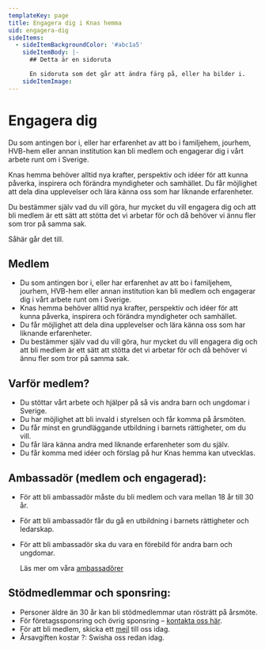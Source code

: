 ```yaml
---
templateKey: page
title: Engagera dig i Knas hemma
uid: engagera-dig
sideItems:
  - sideItemBackgroundColor: '#abc1a5'
    sideItemBody: |-
      ## Detta är en sidoruta

      En sidoruta som det går att ändra färg på, eller ha bilder i.
    sideItemImage: 
---
```

# Engagera dig

Du som antingen bor i, eller har erfarenhet av att bo i familjehem, jourhem, HVB-hem eller annan institution kan bli medlem och engagerar dig i vårt arbete runt om i Sverige. 

Knas hemma behöver alltid nya krafter, perspektiv och idéer för att kunna påverka, inspirera och förändra myndigheter och samhället. Du får möjlighet att dela dina upplevelser och lära känna oss som har liknande erfarenheter.

Du bestämmer själv vad du vill göra, hur mycket du vill engagera dig och att bli medlem är ett sätt att stötta det vi arbetar för och då behöver vi ännu fler som tror på samma sak.

Såhär går det till.

## Medlem

* Du som antingen bor i, eller har erfarenhet av att bo i familjehem, jourhem, HVB-hem eller annan institution kan bli medlem och engagerar dig i vårt arbete runt om i Sverige. 
* Knas hemma behöver alltid nya krafter, perspektiv och idéer för att kunna påverka, inspirera och förändra myndigheter och samhället.
* Du får möjlighet att dela dina upplevelser och lära känna oss som har liknande erfarenheter. 
* Du bestämmer själv vad du vill göra, hur mycket du vill engagera dig och att bli medlem är ett sätt att stötta det vi arbetar för och då behöver vi ännu fler som tror på samma sak.

## Varför medlem?

* Du stöttar vårt arbete och hjälper på så vis andra barn och ungdomar i
Sverige.
* Du har möjlighet att bli invald i styrelsen och får komma på årsmöten.
* Du får minst en grundläggande utbildning i barnets rättigheter, om du vill.
* Du får lära känna andra med liknande erfarenheter som du själv.
* Du får komma med idéer och förslag på hur Knas hemma kan utvecklas.


## Ambassadör (medlem och engagerad):

* För att bli ambassadör måste du bli medlem och vara mellan 18 år till 30 år. 
* För att bli ambassadör får du gå en utbildning i barnets rättigheter och ledarskap.
* För att bli ambassadör ska du vara en förebild för andra barn och ungdomar.

  Läs mer om våra [ambassadörer](/ambassadorer)

## Stödmedlemmar och sponsring:

* Personer äldre än 30 år kan bli stödmedlemmar utan rösträtt på årsmöte. 
* För företagssponsring och övrig sponsring – [kontakta oss här](/kontakt).
* För att bli medlem, skicka ett [mejl](mailto:info@knashemma.se) till oss idag.
* Årsavgiften kostar ?: Swisha oss redan idag.
